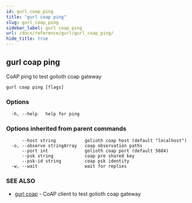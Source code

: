 ```yaml
---
id: gurl_coap_ping
title: "gurl coap ping"
slug: gurl_coap_ping
sidebar_label: gurl coap ping
url: /docs/reference/gurl/gurl_coap_ping/
hide_title: true
---
```

## gurl coap ping

CoAP ping to test golioth coap gateway

```
gurl coap ping [flags]
```

### Options

```
  -h, --help   help for ping
```

### Options inherited from parent commands

```
      --host string           golioth coap host (default "localhost")
  -o, --observe stringArray   coap observation paths
      --port int              golioth coap port (default 5684)
      --psk string            coap pre shared key
      --psk-id string         coap psk identity
  -w, --wait                  wait for replies
```

### SEE ALSO

* [gurl coap](/docs/reference/gurl/gurl_coap/)	 - CoAP client to test golioth coap gateway

